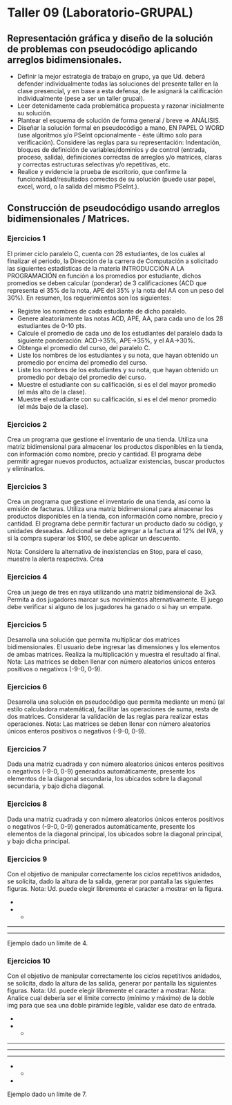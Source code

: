 # Taller 09 (Laboratorio-GRUPAL)

## Representación gráfica y diseño de la solución de problemas con pseudocódigo aplicando arreglos bidimensionales.

* Definir la mejor estrategia de trabajo en grupo, ya que Ud. deberá defender individualmente todas las soluciones del presente taller en la clase presencial, y en base a esta defensa, de le asignará la calificación individualmente (pese a ser un taller grupal).
* Leer detenidamente cada problemática propuesta y razonar inicialmente su solución. 
* Plantear el esquema de solución de forma general / breve => ANÁLISIS.
* Diseñar la solución formal en pseudocódigo a mano, EN PAPEL O WORD (use algoritmos y/o PSeInt opcionalmente - éste último solo para verificación). Considere las reglas para su representación: Indentación, bloques de definición de variables/dominios y de control (entrada, proceso, salida), definiciones correctas de arreglos y/o matrices, claras y correctas estructuras selectivas y/o repetitivas, etc.
* Realice y evidencie la prueba de escritorio, que confirme la funcionalidad/resultados correctos de su solución (puede usar papel, excel, word, o la salida del mismo PSeInt.).

## Construcción de pseudocódigo usando arreglos bidimensionales / Matrices.

### Ejercicios 1

El primer ciclo paralelo C, cuenta con 28 estudiantes, de los cuáles al finalizar el periodo, la Dirección de la carrera de Computación a solicitado las siguientes estadísticas de la materia INTRODUCCIÓN A LA PROGRAMACIÓN en función a los promedios por estudiante, dichos promedios se deben calcular (ponderar) de 3 calificaciones (ACD que representa el 35% de la nota, APE del 35% y la nota del AA con un peso del 30%). En resumen, los requerimientos son los siguientes: 

- Registre los nombres de cada estudiante de dicho paralelo.
- Genere aleatoriamente las notas ACD, APE, AA, para cada uno de los 28 estudiantes de 0-10 pts. 
- Calcule el promedio de cada uno de los estudiantes del paralelo dada la siguiente ponderación: ACD->35%, APE->35%, y el AA->30%.
- Obtenga el promedio del curso, del paralelo C. 
- Liste los nombres de los estudiantes y su nota, que hayan obtenido un promedio por encima del promedio del curso. 
- Liste los nombres de los estudiantes y su nota, que hayan obtenido un promedio por debajo del promedio del curso. 
- Muestre el estudiante con su calificación, si es el del mayor promedio (el más alto de la clase). 
- Muestre el estudiante con su calificación, si es el del menor promedio (el más bajo de la clase). 

### Ejercicios 2

Crea un programa que gestione el inventario de una tienda. Utiliza una matriz bidimensional para almacenar los productos disponibles en la tienda, con información como nombre, precio y cantidad. El programa debe permitir agregar nuevos productos, actualizar existencias, buscar productos y eliminarlos.

### Ejercicios 3

Crea un programa que gestione el inventario de una tienda, así como la emisión de facturas. Utiliza una matriz bidimensional para almacenar los productos disponibles en la tienda, con información como nombre, precio y cantidad. El programa debe permitir facturar un producto dado su código, y unidades deseadas. Adicional se debe agregar a la factura al 12% del IVA, y si la compra superar los $100, se debe aplicar un descuento. 

Nota: Considere la alternativa de inexistencias en Stop, para el caso, muestre la alerta respectiva. 
Crea 

### Ejercicios 4

Crea un juego de tres en raya utilizando una matriz bidimensional de 3x3. Permita a dos jugadores marcar sus movimientos alternativamente. El juego debe verificar si alguno de los jugadores ha ganado o si hay un empate.

### Ejercicios 5

Desarrolla una solución que permita multiplicar dos matrices bidimensionales. El usuario debe ingresar las dimensiones y los elementos de ambas matrices. Realiza la multiplicación y muestra el resultado al final. Nota: Las matrices se deben llenar con número aleatorios únicos enteros positivos o negativos (-9-0, 0-9).


### Ejercicios 6

Desarrolla una solución en pseudocódigo que permita mediante un menú (al estilo calculadora matemática), facilitar las operaciones de suma, resta de dos matrices. Considerar la validación de las reglas para realizar estas operaciones. Nota: Las matrices se deben llenar con número aleatorios únicos enteros positivos o negativos (-9-0, 0-9).

### Ejercicios 7

Dada una matriz cuadrada y con número aleatorios únicos enteros positivos o negativos (-9-0, 0-9) generados automáticamente, presente los elementos de la diagonal secundaria, los ubicados sobre la diagonal secundaria, y bajo dicha diagonal.

### Ejercicios 8

Dada una matriz cuadrada y con número aleatorios únicos enteros positivos o negativos (-9-0, 0-9) generados automáticamente, presente los elementos de la diagonal principal, los ubicados sobre la diagonal principal, y bajo dicha principal.

### Ejercicios 9

Con el objetivo de manipular correctamente los ciclos repetitivos anidados, se solicita, dado la altura de la salida, generar por pantalla las siguientes figuras. Nota: Ud. puede elegir libremente el caracter a mostrar en la figura. 

*
* *
* * *
* * * *
Ejemplo dado un límite de 4. 

### Ejercicios 10

Con el objetivo de manipular correctamente los ciclos repetitivos anidados, se solicita, dado la altura de las salida, generar por pantalla las siguientes figuras. Nota: Ud. puede elegir libremente el caracter a mostrar. Nota: Analice cual debería ser el límite correcto (mínimo y máximo) de la doble img para que sea una doble pirámide legible, validar ese dato de entrada. 

   *
  * *
 * * *
* * * *
 * * *
  * *
   *
Ejemplo dado un límite de 7. 

